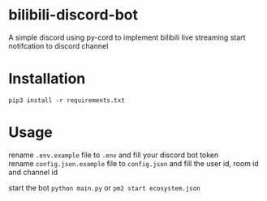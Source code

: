 # bilibili-discord-bot
A simple discord using py-cord to implement bilibili live streaming start notifcation to discord channel

# Installation
`pip3 install -r requirements.txt`

# Usage
rename `.env.example` file to `.env`
and fill your discord bot token  
rename `config.json.example` file to `config.json` and fill the user id, room id and channel id

start the bot
`python main.py`
or
`pm2 start ecosystem.json`
